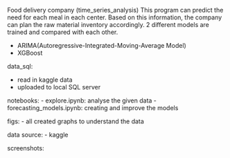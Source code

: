 Food delivery company (time_series_analysis)
This program can predict the need for each meal in each center. Based on this information, the company can plan the raw material inventory accordingly.
2 different models are trained and compared with each other.
- ARIMA(Autoregressive-Integrated-Moving-Average Model)
- XGBoost

data_sql:
   - read in kaggle data
   - uploaded to local SQL server 

notebooks:
	- explore.ipynb:				 analyse the given data
	- forecasting_models.ipynb:	 creating and improve the models

figs: 
	- all created graphs to understand the data 

data source: 
  	- kaggle 

screenshots:


